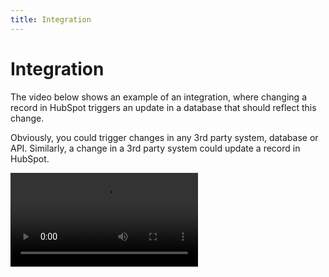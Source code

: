 ```yaml
---
title: Integration
---
```


# Integration

The video below shows an example of an integration, where changing a record in HubSpot
triggers an update in a database that should reflect this change.

Obviously, you could trigger changes in any 3rd party system, database or API. 
Similarly, a change in a 3rd party system could update a record in HubSpot.

<video src="https://vimeo.com/video/1076617169" preview-src="ss-integrations.png"/>
